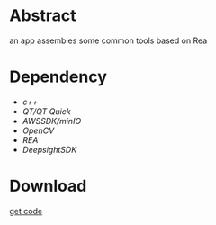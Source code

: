 # Abstract
an app assembles some common tools based on Rea

# Dependency
* *c++*  
* *QT/QT Quick*  
* *AWSSDK/minIO*  
* *OpenCV*
* *REA*
* *DeepsightSDK*

# Download
[get code]()